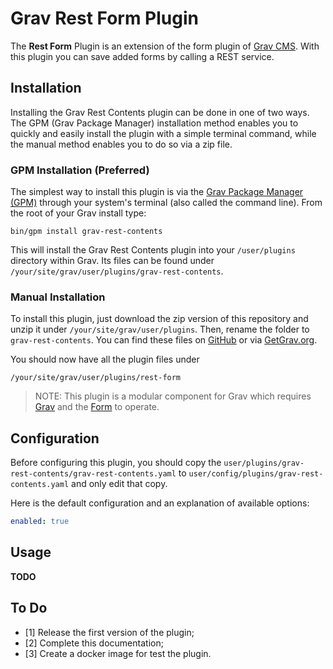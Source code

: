 # Grav Rest Form Plugin

The **Rest Form** Plugin is an extension of the form plugin of [Grav CMS](http://github.com/getgrav/grav).
With this plugin you can save added forms by calling a REST service.


## Installation

Installing the Grav Rest Contents plugin can be done in one of two ways. The GPM (Grav Package Manager) installation method enables you to quickly and easily install the plugin with a simple terminal command, while the manual method enables you to do so via a zip file.

### GPM Installation (Preferred)

The simplest way to install this plugin is via the [Grav Package Manager (GPM)](http://learn.getgrav.org/advanced/grav-gpm) through your system's terminal (also called the command line).  From the root of your Grav install type:

    bin/gpm install grav-rest-contents

This will install the Grav Rest Contents plugin into your `/user/plugins` directory within Grav. Its files can be found under `/your/site/grav/user/plugins/grav-rest-contents`.

### Manual Installation

To install this plugin, just download the zip version of this repository and unzip it under `/your/site/grav/user/plugins`. Then, rename the folder to `grav-rest-contents`. You can find these files on [GitHub](https://github.com/andrea-schiona/grav-plugin-grav-rest-contents) or via [GetGrav.org](http://getgrav.org/downloads/plugins#extras).

You should now have all the plugin files under

    /your/site/grav/user/plugins/rest-form
	
> NOTE: This plugin is a modular component for Grav which requires [Grav](http://github.com/getgrav/grav) and the [Form](https://github.com/getgrav/grav-plugin-form) to operate.

## Configuration

Before configuring this plugin, you should copy the `user/plugins/grav-rest-contents/grav-rest-contents.yaml` to `user/config/plugins/grav-rest-contents.yaml` and only edit that copy.

Here is the default configuration and an explanation of available options:

```yaml
enabled: true
```

## Usage

**TODO**


## To Do

- [1] Release the first version of the plugin;
- [2] Complete this documentation;
- [3] Create a docker image for test the plugin.


